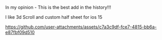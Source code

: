 In my opinion - This is the best add in the history!!!

I like 3d Scroll and custom half sheet for ios 15 

https://github.com/user-attachments/assets/c7a3c9df-fce7-4815-bb6a-e87fbf09d510

